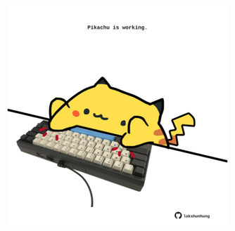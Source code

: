 <!-- built at 18/01/2023, 05:00:55 UTC -->
<p align="center">
  <img width="500" height="500" src="./ReadmeImage.svg">
</p>
